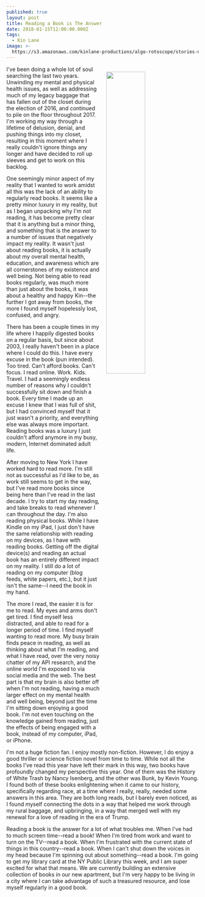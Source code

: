 ```yaml
---
published: true
layout: post
title: Reading a Book is The Answer
date: 2018-01-15T12:00:00.000Z
tags:
  - Kin Lane
image: >-
  https://s3.amazonaws.com/kinlane-productions/algo-rotoscope/stories-new/43_150_800_500_0_max_0_-5_-5.jpg
---
```

<p><img src="https://s3.amazonaws.com/kinlane-productions/algo-rotoscope/stories-new/43_150_800_500_0_max_0_-5_-5.jpg" align="right" width="45%" style="padding: 15px;" /></p>
I've been doing a whole lot of soul searching the last two years. Unwinding my mental and physical health issues, as well as addressing much of my legacy baggage that has fallen out of the closet during the election of 2016, and continued to pile on the floor throughout 2017. I'm working my way through a lifetime of delusion, denial, and pushing things into my closet, resulting in this moment where I really couldn't ignore things any longer and have decided to roll up sleeves and get to work on this backlog.

One seemingly minor aspect of my reality that I wanted to work amidst all this was the lack of an ability to regularly read books. It seems like a pretty minor luxury in my reality, but as I began unpacking why I'm not reading, it has become pretty clear that it is anything but a minor thing, and something that is the answer to a number of issues that negatively impact my reality. It wasn't just about reading books, it is actually about my overall mental health, education, and awareness which are all cornerstones of my existence and well being. Not being able to read books regularly, was much more than just about the books, it was about a healthy and happy Kin--the further I got away from books, the more I found myself hopelessly lost, confused, and angry.

There has been a couple times in my life where I happily digested books on a regular basis, but since about 2003, I really haven't been in a place where I could do this. I have every excuse in the book (pun intended). Too tired. Can't afford books. Can't focus. I read online. Work. Kids. Travel. I had a seemingly endless number of reasons why I couldn't successfully sit down and finish a book. Every time I made up an excuse I knew that I was full of shit, but I had convinced myself that it just wasn't a priority, and everything else was always more important. Reading books was a luxury I just couldn't afford anymore in my busy, modern, Internet dominated adult life.

After moving to New York I have worked hard to read more. I'm still not as successful as I'd like to be, as work still seems to get in the way, but I've read more books since being here than I've read in the last decade. I try to start my day reading, and take breaks to read whenever I can throughout the day. I'm also reading physical books. While I have Kindle on my iPad, I just don't have the same relationship with reading on my devices, as I have with reading books. Getting off the digital device(s) and reading an actual book has an entirely different impact on my reality. I still do a lot of reading on my computer (blog feeds, white papers, etc.), but it just isn't the same--I need the book in my hand.

The more I read, the easier it is for me to read. My eyes and arms don't get tired. I find myself less distracted, and able to read for a longer period of time. I find myself wanting to read more. My busy brain finds peace in reading, as well as thinking about what I'm reading, and what I have read, over the very noisy chatter of my API research, and the online world I'm exposed to via social media and the web. The best part is that my brain is also better off when I'm not reading, having a much larger effect on my mental health and well being, beyond just the time I'm sitting down enjoying a good book. I'm not even touching on the knowledge gained from reading, just the effects of being engaged with a book, instead of my computer, iPad, or iPhone.

I'm not a huge fiction fan. I enjoy mostly non-fiction. However, I do enjoy a good thriller or science fiction novel from time to time. While not all the books I've read this year have left their mark in this way, two books have profoundly changed my perspective this year. One of them was the History of White Trash by Nancy Isenberg, and the other was Bunk, by Kevin Young. I found both of these books enlightening when it came to our history, specifically regarding race, at a time where I really, really, needed some answers in this area. They are both long reads, but I barely even noticed, as I found myself connecting the dots in a way that helped me work through my rural baggage, and upbringing, in a way that merged well with my renewal for a love of reading in the era of Trump.

Reading a book is the answer for a lot of what troubles me. When I've had to much screen time--read a book! When I'm tired from work and want to turn on the TV--read a book. When I'm frustrated with the current state of things in this country--read a book. When I can't shut down the voices in my head because I'm spinning out about something--read a book. I'm going to get my library card at the NY Public Library this week, and I am super excited for what that means. We are currently building an extensive collection of books in our new apartment, but I'm very happy to be living in a city where I can take advantage of such a treasured resource, and lose myself regularly in a good book.
